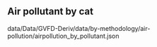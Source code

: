 ## Air pollutant by cat

data/Data/GVFD-Deriv/data/by-methodology/air-pollution/airpollution_by_pollutant.json